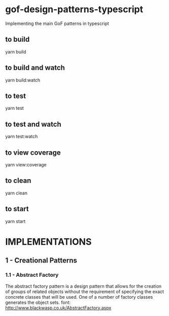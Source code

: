 # gof-design-patterns-typescript
Implementing the main GoF patterns in typescript

## to build
yarn build

## to build and watch
yarn build:watch

## to test
yarn test

## to test and watch
yarn test:watch

## to view coverage
yarn view:coverage

## to clean
yarn clean

## to start
yarn start


# IMPLEMENTATIONS
## 1 - Creational Patterns
### 1.1 - Abstract Factory
The abstract factory pattern is a design pattern that allows for the creation of groups of related objects without the requirement of specifying the exact concrete classes that will be used. 
One of a number of factory classes generates the object sets.
font: http://www.blackwasp.co.uk/AbstractFactory.aspx
